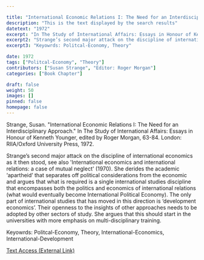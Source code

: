 ```yaml
---

title: "International Economic Relations I: The Need for an Interdisciplinary Approach"
description: "This is the text displayed by the search results"
datetext: "1972"
excerpt: "In The Study of International Affairs: Essays in Honour of Kenneth Younger, edited by Roger Morgan, 63-84. London: RIIA/Oxford University Press, 1972."
excerpt2: "Strange’s second major attack on the discipline of international economics as it then stood, see also 'International economics and international relations: a case of mutual neglect' (1970). She derides the academic ‘apartheid’ that separates off political considerations from the economic and argues that what is required is a single international studies discipline that encompasses both the politics and economics of international relations (what would eventually become International Political Economy). The only part of international studies that has moved in this direction is ‘development economics’. Their openness to the insights of other approaches needs to be adopted by other sectors of study. She argues that this should start in the universities with more emphasis on multi-disciplinary training."
excerpt3: "Keyowrds: Politcal-Economy, Theory"

date: 1972
tags: ["Politcal-Economy", "Theory"]
contributors: ["Susan Strange", "Editor: Roger Morgan"]
categories: ["Book Chapter"]

draft: false
weight: 50
images: []
pinned: false
homepage: false
---
```


Strange, Susan. "International Economic Relations I: The Need for an Interdisciplinary Approach." In The Study of International Affairs: Essays in Honour of Kenneth Younger, edited by Roger Morgan, 63-84. London: RIIA/Oxford University Press, 1972.

Strange’s second major attack on the discipline of international economics as it then stood, see also 'International economics and international relations: a case of mutual neglect' (1970). She derides the academic ‘apartheid’ that separates off political considerations from the economic and argues that what is required is a single international studies discipline that encompasses both the politics and economics of international relations (what would eventually become International Political Economy). The only part of international studies that has moved in this direction is ‘development economics’. Their openness to the insights of other approaches needs to be adopted by other sectors of study. She argues that this should start in the universities with more emphasis on multi-disciplinary training.

Keyowrds: Politcal-Economy, Theory, International-Economics, International-Development

[Text Access (External Link)](https://www.worldcat.org/title/1017189717)
